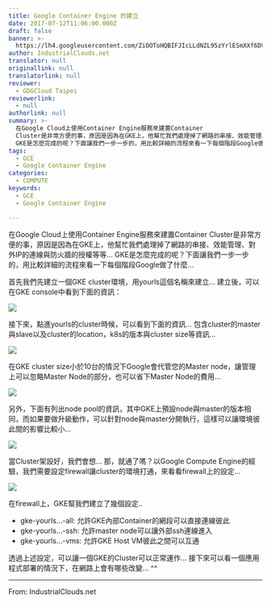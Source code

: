 ```yaml
---
title: Google Container Engine 的建立
date: 2017-07-12T11:06:00.000Z
draft: false
banner: >-
  https://lh4.googleusercontent.com/ZiOOToHQBIFJIcLLdNZL95zYrlESmXXf6DVdgPHXbZqeLFAm5571FmS0q3A9L9sXgWEXgYcJyy2w66wFUZNAgwvPzjLZLVk6q8_X0HMvTD5e3aooAEFE6cPvrkVaieGpbM20nS9O
author: IndustrialClouds.net
translator: null
originallink: null
translatorlink: null
reviewer:
  - GDGCloud Taipei
reviewerlink:
  - null
authorlink: null
summary: >-
  在Google Cloud上使用Container Engine服務來建置Container
  Cluster是非常方便的事，原因是因為在GKE上，他幫忙我們處理掉了網路的串接、效能管理、對外IP的連線與防火牆的授權等等...
  GKE是怎麼完成的呢？下面讓我們一步一步的，用比較詳細的流程來看一下每個階段Google做了什麼...
tags:
  - GCE
  - Google Container Engine
categories:
  - COMPUTE
keywords:
  - GCE
  - Google Container Engine

---
```


在Google Cloud上使用Container Engine服務來建置Container Cluster是非常方便的事，原因是因為在GKE上，他幫忙我們處理掉了網路的串接、效能管理、對外IP的連線與防火牆的授權等等... GKE是怎麼完成的呢？下面讓我們一步一步的，用比較詳細的流程來看一下每個階段Google做了什麼...

  

首先我們先建立一個GKE cluster環境，用yourls這個名稱來建立... 建立後，可以在GKE console中看到下面的資訊：

![](https://lh4.googleusercontent.com/LrbMn20dEavPZGjdSkl1p8-nHJFt4XK4abBJIstNiKFYAY0S0okzVgK6MvBlEBnq0vSFSZYsx5mRz9DWWSAz0y6D2uWdgXHCWfEACpgd7b58QLiG6BlTnTsveFozPaCEYrE7PeGQ)

  

接下來，點進yourls的cluster時候，可以看到下面的資訊... 包含cluster的master與slave以及cluster的location，k8s的版本與cluster size等資訊...

![](https://lh4.googleusercontent.com/ZiOOToHQBIFJIcLLdNZL95zYrlESmXXf6DVdgPHXbZqeLFAm5571FmS0q3A9L9sXgWEXgYcJyy2w66wFUZNAgwvPzjLZLVk6q8_X0HMvTD5e3aooAEFE6cPvrkVaieGpbM20nS9O)

  

在GKE cluster size小於10台的情況下Google會代管您的Master node，讓管理上可以忽略Master Node的部分，也可以省下Master Node的費用...

  

![](https://docs.google.com/drawings/u/0/d/s5x98jK5xBX1od70Ngz2gFg/image?w=881&h=437&rev=86&ac=1)

另外，下面有列出node pool的資訊，其中GKE上預設node與master的版本相同，而如果要做升級動作，可以針對node與master分開執行，這樣可以讓環境彼此間的影響比較小...

![](https://lh3.googleusercontent.com/zrIceGW_2kd5Gao078nR3_ETlWEuJyZ7vJqjdkZxDTJtB-_WeqdhJD6vB66G-zQtsD8PDVB1tAcj4wvA-zXqH6fqgIPxGZDzXVRlWzBgcvfkXYElCbctxJRWVdyQYDTrc_JGCWNn)

  

當Cluster架設好，我們會想... 那，就通了嗎？以Google Compute Engine的經驗，我們需要設定firewall讓cluster的環境打通，來看看firewall上的設定...

![](https://lh6.googleusercontent.com/FJPoeXY31JuT3zJfZPgne8nAr09BxVizFJL7_XwsOMmYLT6OucSTuDf0aMEFY6gxq1SxowflhlhpX7lon7x1DwTkAK7h2zqPKrWvlUDzkDSUQzoonKBRqPSvW38orHT6veaKLrGz)

  

在firewall上，GKE幫我們建立了幾個設定..

- gke-yourls…-all: 允許GKE內部Container的網段可以直接連線彼此
- gke-yourls…-ssh: 允許master node可以讓外部ssh連線進入
- gke-yourls…-vms: 允許GKE Host VM彼此之間可以互通
    

  

透過上述設定，可以讓一個GKE的Cluster可以正常運作... 接下來可以看一個應用程式部署的情況下，在網路上會有哪些改變... ^^

  
---

From: IndustrialClouds.net